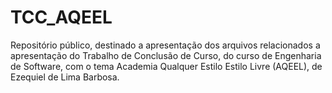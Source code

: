 # TCC_AQEEL
Repositório público, destinado a apresentação dos arquivos relacionados a apresentação do Trabalho de Conclusão de Curso, do curso de Engenharia de Software, com o tema Academia Qualquer Estilo Estilo Livre (AQEEL), de Ezequiel de Lima Barbosa.
